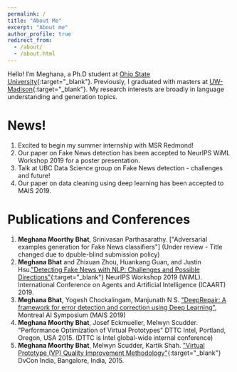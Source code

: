 ```yaml
---
permalink: /
title: "About Me"
excerpt: "About me"
author_profile: true
redirect_from: 
  - /about/
  - /about.html
---
```


Hello! I’m Meghana, a Ph.D student at [Ohio State University](https://www.osu.edu/){:target="_blank"}. Previously, I graduated with masters at [UW-Madison](https://www.wisc.edu/){:target="_blank"}. My research interests are broadly in language understanding and generation topics.

News!
=====
1. Excited to begin my summer internship with MSR Redmond!
2. Our paper on Fake News detection has been accepted to NeurIPS WiML Workshop 2019 for a poster presentation.
3. Talk at UBC Data Science group on Fake News detection - challenges and future!
4. Our paper on data cleaning using deep learning has been accepted to MAIS 2019.

Publications and Conferences
=============================
1. **Meghana Moorthy Bhat**, Srinivasan Parthasarathy. ["Adversarial examples generation for Fake News classifiers"] (Under review - Title changed due to dpuble-blind submission policy)
2. **Meghana Bhat** and Zhixuan Zhou, Huankang Guan, and Justin Hsu.["Detecting Fake News with NLP: Challenges and Possible Directions"](https://meghu2791.github.io/Fake_News_Detection.pdf){:target="_blank"} 
NeurIPS Workshop 2019 (WiML).
International Conference on Agents and Artificial Intelligence (ICAART) 2019. 
3. **Meghana Bhat**, Yogesh Chockalingam, Manjunath N S. ["DeepRepair: A framework for error detection and correction using Deep Learning"](https://meghu2791.github.io/deeprepair.pdf), Montreal AI Symposium (MAIS 2019)
4. **Meghana Moorthy Bhat**, Josef Eckmueller, Melwyn Scudder. "Performance Optimization of Virtual Prototypes" DTTC Intel, Portland, Oregon, USA 2015. (DTTC is Intel global-wide internal conference)
5. **Meghana Moorthy Bhat**, Melwyn Scudder, Kartik Shah. ["Virtual Prototype (VP) Quality Improvement Methodology"](https://dvcon-india.org/sites/dvcon-india.org/files/archive/2015/proceedings/132_VP_Quality_Improvement.pdf){:target="_blank"} DvCon India, Bangalore, India, 2015.

